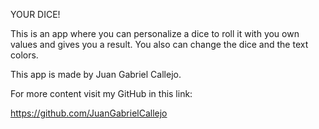 YOUR DICE!

This is an app where you can personalize a dice to roll it with you own values and gives you a result. You also can change the dice and the text colors.

This app is made by Juan Gabriel Callejo.

For more content visit my GitHub in this link:

https://github.com/JuanGabrielCallejo